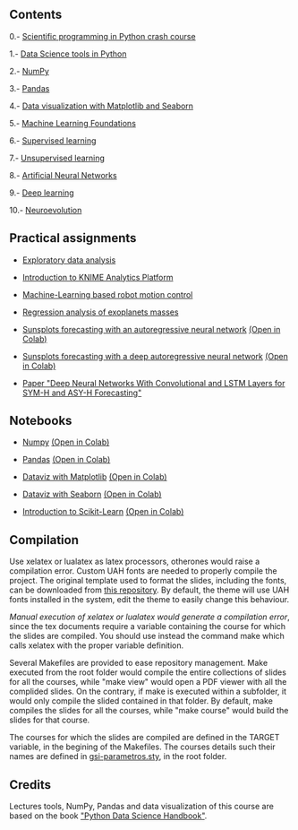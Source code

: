 ## Contents

0.- [Scientific programming in Python crash course](crash/)

1.- [Data Science tools in Python](tools/)

2.- [NumPy](numpy/)

3.- [Pandas](pandas/)

4.- [Data visualization with Matplotlib and Seaborn](dataviz/)

5.- [Machine Learning Foundations](mlfoundations/)

6.- [Supervised learning](supervised/)

7.- [Unsupervised learning](unsupervised/)

8.- [Artificial Neural Networks](ann/)

9.- [Deep learning](dl/)

10.- [Neuroevolution](neuroevolution/)

## Practical assignments

* [Exploratory data analysis](assignments/exploration/exploration.md)

* [Introduction to KNIME Analytics Platform](assignments/knime/intro.md)

* [Machine-Learning based robot motion control](assignments/robot/robot.md)

* [Regression analysis of exoplanets masses](assignments/exoplanets/exoplanets.md)

* [Sunsplots forecasting with an autoregressive neural network](assignments/sunspots/sunspots-ar.ipynb) [(Open in Colab)](https://githubtocolab.com/dfbarrero/dataCourse/blob/master/assignments/sunspots/sunspots-ar.ipynb)

* [Sunsplots forecasting with a deep autoregressive neural network](assignments/sunspots/sunspots-LSTM.ipynb) [(Open in Colab)](https://githubtocolab.com/dfbarrero/dataCourse/blob/master/assignments/sunspots/sunspots-LSTM.ipynb)

* [Paper "Deep Neural Networks With Convolutional and LSTM Layers for SYM-H and ASY-H Forecasting"](assignments/papers/symh.md)


## Notebooks

* [Numpy](numpy/numpy.ipynb) [(Open in Colab)](https://githubtocolab.com/dfbarrero/dataCourse/blob/master/numpy/numpy.ipynb)

* [Pandas](pandas/Pandas.ipynb) [(Open in Colab)](https://githubtocolab.com/dfbarrero/dataCourse/blob/master/pandas/Pandas.ipynb)

* [Dataviz with Matplotlib](dataviz/DatavizWithMatplotlib.ipynb) [(Open in Colab)](https://githubtocolab.com/dfbarrero/dataCourse/blob/master/dataviz/DatavizWithMatplotlib.ipynb)

* [Dataviz with Seaborn](dataviz/DatavizWithSeaborn.ipynb) [(Open in Colab)](https://githubtocolab.com/dfbarrero/dataCourse/blob/master/dataviz/DatavizWithSeaborn.ipynb)

* [Introduction to Scikit-Learn](mlfoundations/scikit-learn.ipynb) [(Open in Colab)](https://githubtocolab.com/dfbarrero/dataCourse/blob/master/mlfoundations/scikit-learn.ipynb)


## Compilation

Use xelatex or lualatex as latex processors, otherones would raise a compilation error. Custom UAH fonts are needed to properly compile the project. The original template used to format the slides, including the fonts, can be downloaded from [this repository](https://github.com/dfbarrero/UAH-beamer-template). By default, the theme will use UAH fonts installed in the system, edit the theme to easily change this behaviour.

*Manual execution of xelatex or lualatex would generate a compilation error*, since the tex documents require a variable containing the course for which the slides are compiled. You should use instead the command make which calls xelatex with the proper variable definition.

Several Makefiles are provided to ease repository management. Make executed from the root folder would compile the entire collections of slides for all the courses, while "make view" would open a PDF viewer with all the complided slides. On the contrary, if make is executed within a subfolder, it would only compile the slided contained in that folder. By default, make compiles the slides for all the courses, while "make course" would build the slides for that course.

The courses for which the slides are compiled are defined in the TARGET variable, in the begining of the Makefiles. The courses details such their names are defined in [gsi-parametros.sty](gsi-parametros.sty), in the root folder.

## Credits

Lectures tools, NumPy, Pandas and data visualization of this course are based on the book ["Python Data Science Handbook"](https://jakevdp.github.io/PythonDataScienceHandbook/).
